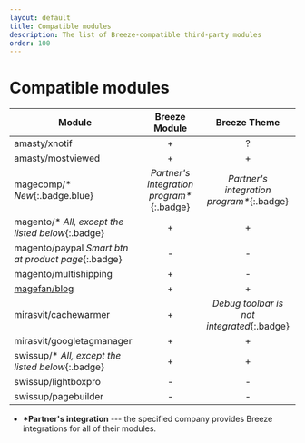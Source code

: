 ```yaml
---
layout: default
title: Compatible modules
description: The list of Breeze-compatible third-party modules
order: 100
---
```


# Compatible modules

Module                                              | Breeze Module     | Breeze Theme
----------------------------------------------------|:-----------------:|:------------:
amasty/xnotif                                       | +                 | ?
amasty/mostviewed                                   | +                 | +
magecomp/\* *New*{:.badge.blue}                     | *Partner's integration program\**{:.badge} | *Partner's integration program\**{:.badge}
magento/\* *All, except the listed below*{:.badge}  | +                 | +
magento/paypal *Smart btn at product page*{:.badge} | -                 | -
magento/multishipping                               | +                 | -
[magefan/blog](https://github.com/breezefront/module-breeze-magefan-blog) | +                 | +
mirasvit/cachewarmer                                | +                 | *Debug toolbar is not integrated*{:.badge}
mirasvit/googletagmanager                           | +                 | +
swissup/\* *All, except the listed below*{:.badge}  | +                 | +
swissup/lightboxpro                                 | -                 | -
swissup/pagebuilder                                 | -                 | -

 -  **\*Partner's integration** --- the specified company provides Breeze integrations for all of their modules.

